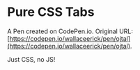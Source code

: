 # Pure CSS Tabs

A Pen created on CodePen.io. Original URL: [https://codepen.io/wallaceerick/pen/ojtal](https://codepen.io/wallaceerick/pen/ojtal).

Just CSS, no JS!
